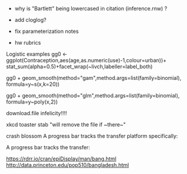 
- why is "Bartlett" being lowercased in citation (inference.rnw) ?
- add cloglog?

- fix parameterization notes
- hw rubrics

Logistic examples
gg0 <- ggplot(Contraception,aes(age,as.numeric(use)-1,colour=urban))+
stat_sum(alpha=0.5)+facet_wrap(~livch,labeller=label_both)

gg0 + geom_smooth(method="gam",method.args=list(family=binomial),
formula=y~s(x,k=20))

gg0 + geom_smooth(method="glm",method.args=list(family=binomial),
formula=y~poly(x,2))

download.file infelicity!!!!

xkcd toaster stab
"will remove the file if ~there~"

crash blossom
A progress bar tracks the transfer platform specifically:

A progress bar tracks the transfer:


https://rdrr.io/cran/epiDisplay/man/bang.html
http://data.princeton.edu/pop510/bangladesh.html
